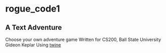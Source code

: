 # rogue_code1

## A Text Adventure

Choose your own adventure game
Written for CS200, Ball State University
Gideon Keplar
Using [twine](http://twinery.org)
